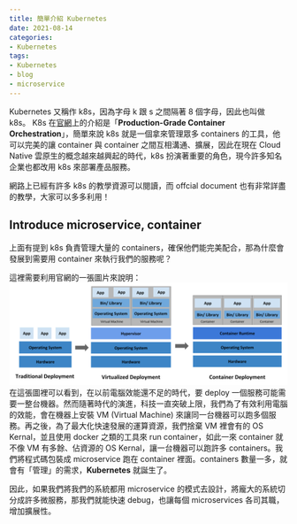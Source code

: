 ```yaml
---
title: 簡單介紹 Kubernetes
date: 2021-08-14
categories:
- Kubernetes
tags:
- Kubernetes
- blog
- microservice
---
```


Kubernetes 又稱作 k8s，因為字母 k 跟 s 之間隔著 8 個字母，因此也叫做 k8s。
K8s 在[官網](https://kubernetes.io/)上的介紹是「**Production-Grade Container Orchestration**」，簡單來說 k8s 就是一個拿來管理眾多 containers 的工具，他可以完美的讓 container 與 container 之間互相溝通、擴展，因此在現在 Cloud Native 雲原生的概念越來越興起的時代，k8s 扮演著重要的角色，現今許多知名企業也都改用 k8s 來部署產品服務。

網路上已經有許多 k8s 的教學資源可以閱讀，而 offcial document 也有非常詳盡的教學，大家可以多多利用！

## Introduce microservice, container

上面有提到 k8s 負責管理大量的 containers，確保他們能完美配合，那為什麼會發展到需要用 container 來執行我們的服務呢？

這裡需要利用官網的一張圖片來說明：
![部署發展歷程](/assets/images/container_evolution.svg)
在這張圖裡可以看到，在以前電腦效能還不足的時代，要 deploy 一個服務可能需要一整台機器。然而隨著時代的演進，科技一直突破上限，我們為了有效利用電腦的效能，會在機器上安裝 VM (Virtual Machine) 來讓同一台機器可以跑多個服務。再之後，為了最大化快速發展的運算資源，我們捨棄 VM 裡會有的 OS Kernal，並且使用 docker 之類的工具來 run container，如此一來 container 就不像 VM 有多餘、佔資源的 OS Kernal，讓一台機器可以跑許多 containers。我們將程式碼包裝成 microservice 跑在 container 裡面。containers 數量一多，就會有「管理」的需求，**Kubernetes** 就誕生了。

因此，如果我們將我們的系統都用 microservice 的模式去設計，將龐大的系統切分成許多微服務，那我們就能快速 debug，也讓每個 microservices 各司其職，增加擴展性。

